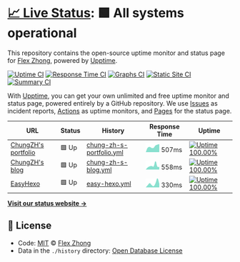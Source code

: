 # [📈 Live Status](https://ChungZH.github.io/upptime): <!--live status--> **🟩 All systems operational**

This repository contains the open-source uptime monitor and status page for [Flex Zhong](https://chungzh.cn/), powered by [Upptime](https://github.com/upptime/upptime).

[![Uptime CI](https://github.com/koj-co/upptime/workflows/Uptime%20CI/badge.svg)](https://github.com/koj-co/upptime/actions?query=workflow%3A%22Uptime+CI%22)
[![Response Time CI](https://github.com/koj-co/upptime/workflows/Response%20Time%20CI/badge.svg)](https://github.com/koj-co/upptime/actions?query=workflow%3A%22Response+Time+CI%22)
[![Graphs CI](https://github.com/koj-co/upptime/workflows/Graphs%20CI/badge.svg)](https://github.com/koj-co/upptime/actions?query=workflow%3A%22Graphs+CI%22)
[![Static Site CI](https://github.com/koj-co/upptime/workflows/Static%20Site%20CI/badge.svg)](https://github.com/koj-co/upptime/actions?query=workflow%3A%22Static+Site+CI%22)
[![Summary CI](https://github.com/koj-co/upptime/workflows/Summary%20CI/badge.svg)](https://github.com/koj-co/upptime/actions?query=workflow%3A%22Summary+CI%22)

With [Upptime](https://upptime.js.org), you can get your own unlimited and free uptime monitor and status page, powered entirely by a GitHub repository. We use [Issues](https://github.com/ChungZH/upptime/issues) as incident reports, [Actions](https://github.com/ChungZH/upptime/actions) as uptime monitors, and [Pages](https://ChungZH.github.io/upptime) for the status page.

<!--start: status pages-->
<!-- This summary is generated by Upptime (https://github.com/upptime/upptime) -->
<!-- Do not edit this manually, your changes will be overwritten -->

| URL                                       | Status | History                                                                                                        | Response Time                                                                             | Uptime                                                                                                                                                                                                                           |
| ----------------------------------------- | ------ | -------------------------------------------------------------------------------------------------------------- | ----------------------------------------------------------------------------------------- | -------------------------------------------------------------------------------------------------------------------------------------------------------------------------------------------------------------------------------- |
| [ChungZH's portfolio](https://chungzh.cn) | 🟩 Up  | [chung-zh-s-portfolio.yml](https://github.com/ChungZH/upptime/commits/master/history/chung-zh-s-portfolio.yml) | <img alt="Response time graph" src="./graphs/chung-zh-s-portfolio.png" height="20"> 507ms | [![Uptime 100.00%](https://img.shields.io/endpoint?url=https%3A%2F%2Fraw.githubusercontent.com%2FChungZH%2Fupptime%2Fmaster%2Fapi%2Fchung-zh-s-portfolio%2Fuptime.json)](https://status.chungzh.cn/history/chung-zh-s-portfolio) |
| [ChungZH's blog](https://blog.chungzh.cn) | 🟩 Up  | [chung-zh-s-blog.yml](https://github.com/ChungZH/upptime/commits/master/history/chung-zh-s-blog.yml)           | <img alt="Response time graph" src="./graphs/chung-zh-s-blog.png" height="20"> 558ms      | [![Uptime 100.00%](https://img.shields.io/endpoint?url=https%3A%2F%2Fraw.githubusercontent.com%2FChungZH%2Fupptime%2Fmaster%2Fapi%2Fchung-zh-s-blog%2Fuptime.json)](https://status.chungzh.cn/history/chung-zh-s-blog)           |
| [EasyHexo](https://easyhexo.com)          | 🟩 Up  | [easy-hexo.yml](https://github.com/ChungZH/upptime/commits/master/history/easy-hexo.yml)                       | <img alt="Response time graph" src="./graphs/easy-hexo.png" height="20"> 330ms            | [![Uptime 100.00%](https://img.shields.io/endpoint?url=https%3A%2F%2Fraw.githubusercontent.com%2FChungZH%2Fupptime%2Fmaster%2Fapi%2Feasy-hexo%2Fuptime.json)](https://status.chungzh.cn/history/easy-hexo)                       |

<!--end: status pages-->

[**Visit our status website →**](https://ChungZH.github.io/upptime)

## 📄 License

- Code: [MIT](./LICENSE) © [Flex Zhong](https://chungzh.cn/)
- Data in the `./history` directory: [Open Database License](https://opendatacommons.org/licenses/odbl/1-0/)
